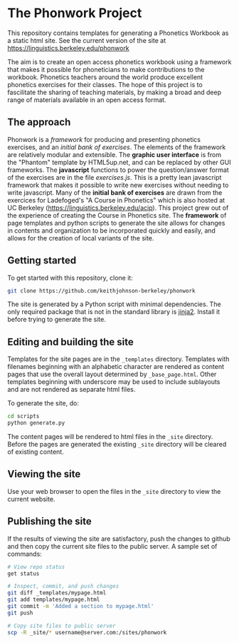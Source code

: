 # The Phonwork Project

This repository contains templates for generating a Phonetics Workbook as a static html site.  See the current version of the site at https://linguistics.berkeley.edu/phonwork

The aim is to create an open access phonetics workbook using a framework that makes it possible for phoneticians to make contributions to the workbook. Phonetics teachers around the world produce excellent phonetics exercises for their classes.  The hope of this project is to fascilitate the sharing of teaching materials, by making a broad and deep range of materials available in an open access format.

## The approach

Phonwork is a *framework* for producing and presenting phonetics exercises, and an *initial bank of exercises*.  The elements of the framework are relatively modular and extensible.  The **graphic user interface** is from the "Phantom" template by HTML5up.net, and can be replaced by other GUI frameworks.  The **javascript** functions to power the question/answer format of the exercises are in the file *exercises.js*. This is a pretty lean javascript framework that makes it possible to write new exercises without needing to write javascript. Many of the **initial bank of exercises** are drawn from the exercices for Ladefoged's "A Course in Phonetics" which is also hosted at UC Berkeley (https://linguistics.berkeley.edu/acip).  This project grew out of the experience of creating the Course in Phonetics site.  The **framework** of page templates and python scripts to generate the site allows for changes in contents and organization to be incorporated quickly and easily, and allows for the creation of local variants of the site. 

## Getting started

To get started with this repository, clone it:

```bash
git clone https://github.com/keithjohnson-berkeley/phonwork
```

The site is generated by a Python script with minimal dependencies. The
only required package that is not in the standard library is
[jinja2](https://jinja.palletsprojects.com/en/3.0.x/). Install it before
trying to generate the site.

## Editing and building the site

Templates for the site pages are in the `_templates` directory. Templates
with filenames beginning with an alphabetic character are rendered as content
pages that use the overall layout determined by `_base_page.html`. Other
templates beginning with underscore may be used to include sublayouts and
are not rendered as separate html files.

To generate the site, do:

```bash
cd scripts
python generate.py
```

The content pages will be rendered to html files in the `_site` directory.
Before the pages are generated the existing `_site` directory will be
cleared of existing content.

## Viewing the site

Use your web browser to open the files in the `_site` directory to view
the current website.

## Publishing the site

If the results of viewing the site are satisfactory, push the changes to
github and then copy the current site files to the public server. A sample
set of commands:

```bash
# View repo status
get status

# Inspect, commit, and push changes
git diff _templates/mypage.html
git add templates/mypage.html
git commit -m 'Added a section to mypage.html'
git push

# Copy site files to public server
scp -R _site/* username@server.com:/sites/phonwork
```
